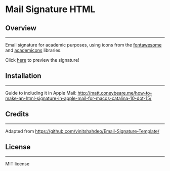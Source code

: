 # **Mail Signature HTML**

## **Overview**
--------

Email signature for academic purposes, using icons from the [fontawesome](https://fontawesome.com/) and [academicons](https://jpswalsh.github.io/academicons/) libraries.

Click [here](https://htmlpreview.github.io/?https://github.com/jkosciessa/mail_signature/blob/main/signature.html) to preview the signature!

## **Installation**
-------------

Guide to including it in Apple Mail: http://matt.coneybeare.me/how-to-make-an-html-signature-in-apple-mail-for-macos-catalina-10-dot-15/

## **Credits**
-------------

Adapted from https://github.com/vinitshahdeo/Email-Signature-Template/

## **License**
-------------

MIT license
